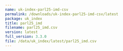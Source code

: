 ```yaml
---
name: uk-index-parl25-imd-csv
permalink: /downloads/uk-index-parl25-imd-csv/latest
package: uk_index
title: parl25_imd
filename: parl25_imd.csv
version: latest
full_version: 3.3.0
file: /data/uk_index/latest/parl25_imd.csv
---
```

